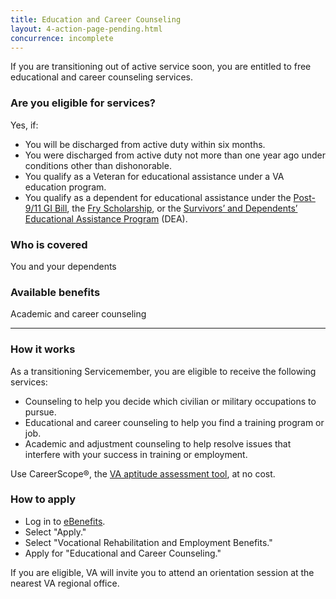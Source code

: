 ```yaml
---
title: Education and Career Counseling
layout: 4-action-page-pending.html
concurrence: incomplete
---
```


If you are transitioning out of active service soon, you are entitled to free educational and career counseling services.

### Are you eligible for services?

Yes, if:

-	You will be discharged from active duty within six months.
-	You were discharged from active duty not more than one year ago under conditions other than dishonorable.
-	You qualify as a Veteran for educational assistance under a VA education program.
- You qualify as a dependent for educational assistance under the [Post-9/11 GI Bill](/education/gi-bill/transfer), the [Fry Scholarship](/education/gi-bill/survivors-dependent-assistance/fry-scholarship/), or the [Survivors’ and Dependents’ Educational Assistance Program](/education/gi-bill/survivors-dependent-assistance/dependents-education/) (DEA).

### Who is covered

You and your dependents


### Available benefits

Academic and career counseling

-----

### How it works

As a transitioning Servicemember, you are eligible to receive the following services:

-	Counseling to help you decide which civilian or military occupations to pursue.
-	Educational and career counseling to help you find a training program or job.
-	Academic and adjustment counseling to help resolve issues that interfere with your success in training or employment.

Use CareerScope&reg;, the [VA aptitude assessment tool](https://va.careerscope.net/gibill), at no cost.

### How to apply

- Log in to [eBenefits](https://www.ebenefits.va.gov). 
- Select "Apply."
- Select "Vocational Rehabilitation and Employment Benefits."
- Apply for "Educational and Career Counseling."

If you are eligible, VA will invite you to attend an orientation session at the nearest VA regional office. 
